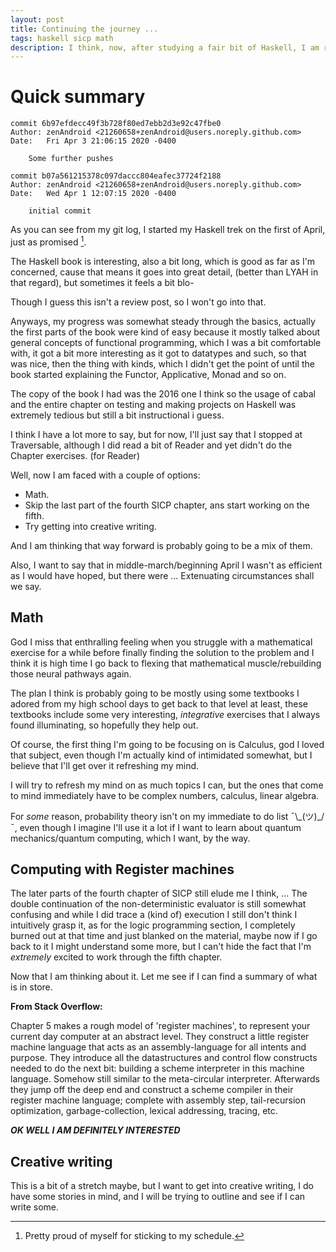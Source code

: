 ```yaml
---
layout: post
title: Continuing the journey ...
tags: haskell sicp math
description: I think, now, after studying a fair bit of Haskell, I am ready to switch gears yet again.
---
```


# Quick summary #

```
commit 6b97efdecc49f3b728f80ed7ebb2d3e92c47fbe0
Author: zenAndroid <21260658+zenAndroid@users.noreply.github.com>
Date:   Fri Apr 3 21:06:15 2020 -0400

    Some further pushes

commit b07a561215378c097daccc804eafec37724f2188
Author: zenAndroid <21260658+zenAndroid@users.noreply.github.com>
Date:   Wed Apr 1 12:07:15 2020 -0400

    initial commit
```

As you can see from my git log, I started my Haskell trek on the first of April, just as promised [^Yay].

The Haskell book is interesting, also a bit long, which is good as far as I'm concerned, cause that means it goes into great detail, (better than LYAH in that regard), but sometimes it feels a bit blo-

Though I guess this isn't a review post, so I won't go into that.

Anyways, my progress was somewhat steady through the basics, actually the first parts of the book were kind of easy because it mostly talked about general concepts of functional programming, which I was a bit comfortable with, it got a bit more interesting as it got to datatypes and such, so that was nice, then the thing with kinds, which I didn't get the point of until the book started explaining the Functor, Applicative, Monad and so on.

The copy of the book I had was the 2016 one I think so the usage of cabal and the entire chapter on testing and making projects on Haskell was extremely tedious but still a bit instructional i guess.

I think I have a lot more to say, but for now, I'll just say that I stopped at Traversable, although I did read a bit of Reader and yet didn't do the Chapter exercises. (for Reader)

Well, now I am faced with a couple of options:

- Math.
- Skip the last part of the fourth SICP chapter, ans start working on the fifth.
- Try getting into creative writing.

And I am thinking that way forward is probably going to be a mix of them.

Also, I want to say that in middle-march/beginning April I wasn't as efficient as I would have hoped, but there were ... Extenuating circumstances shall we say.

## Math ##

God I miss that enthralling feeling when you struggle with a mathematical exercise for a while before finally finding the solution to the problem and I think it is high time I go back to flexing that mathematical muscle/rebuilding those neural pathways again.

The plan I think is probably going to be mostly using some textbooks I adored from my high school days to get back to that level at least, these textbooks include some very interesting, *integrative* exercises that I always found illuminating, so hopefully they help out.

Of course, the first thing I'm going to be focusing on is Calculus, god I loved that subject, even though I'm actually kind of intimidated somewhat, but I believe that I'll get over it refreshing my mind.

I will try to refresh my mind on as much topics I can, but the ones that come to mind immediately have to be complex numbers, calculus, linear algebra.

For *some* reason, probability theory isn't on my immediate to do list ¯\\_(ツ)\_/¯, even though I imagine I'll use it a lot if I want to learn about quantum mechanics/quantum computing, which I want, by the way. 

## Computing with Register machines ##

The later parts of the fourth chapter of SICP still elude me I think, ... The double continuation of the non-deterministic evaluator is still somewhat confusing and while I did trace a (kind of) execution I still don't think I intuitively grasp it, as for the logic programming section, I completely burned out at that time and just blanked on the material, maybe now if I go back to it I might understand some more, but I can't hide the fact that I'm *extremely* excited to work through the fifth chapter.

Now that I am thinking about it. Let me see if I can find a summary of what is in store.

__From Stack Overflow:__

Chapter 5 makes a rough model of 'register machines', to represent your current day computer at an abstract level. They construct a little register machine language that acts as an assembly-language for all intents and purpose. They introduce all the datastructures and control flow constructs needed to do the next bit: building a scheme interpreter in this machine language. Somehow still similar to the meta-circular interpreter. Afterwards they jump off the deep end and construct a scheme compiler in their register machine language; complete with assembly step, tail-recursion optimization, garbage-collection, lexical addressing, tracing, etc. 

___OK WELL I AM DEFINITELY INTERESTED___

## Creative writing ##

This is a bit of a stretch maybe, but I want to get into creative writing, I do have some stories in mind, and I will be trying to outline and see if I can write some.

[^Yay]:Pretty proud of myself for sticking to my schedule.

